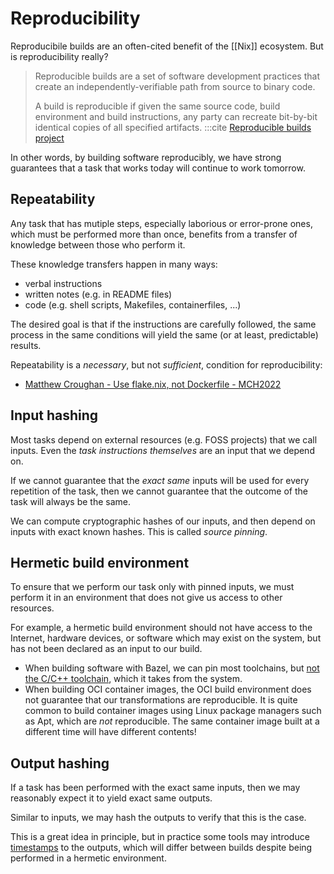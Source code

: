 # Reproducibility

Reproducibile builds are an often-cited benefit of the [[Nix]] ecosystem. But is reproducibility really?


> Reproducible builds are a set of software development practices that create an independently-verifiable path from source to binary code.
>
> A build is reproducible if given the same source code, build environment and build instructions, any party can recreate bit-by-bit identical copies of all specified artifacts.
> :::cite
> [Reproducible builds project](https://reproducible-builds.org/)

In other words, by building software reproducibly, we have strong guarantees that a task that works today will continue to work tomorrow.

## Repeatability

Any task that has mutiple steps, especially laborious or error-prone ones, which must be performed more than once, benefits from a transfer of knowledge between those who perform it.

These knowledge transfers happen in many ways:
 - verbal instructions
 - written notes (e.g. in README files)
 - code (e.g. shell scripts, Makefiles, containerfiles, ...)

The desired goal is that if the instructions are carefully followed, the same process in the same conditions will yield the same (or at least, predictable) results.

Repeatability is a *necessary*, but not *sufficient*, condition for reproducibility:
 - [Matthew Croughan - Use flake.nix, not Dockerfile - MCH2022](https://youtu.be/0uixRE8xlbY)

## Input hashing

Most tasks depend on external resources (e.g. FOSS projects) that we call inputs.
Even the *task instructions themselves* are an input that we depend on.

If we cannot guarantee that the *exact same* inputs will be used for every repetition of the task, then we cannot guarantee that the outcome of the task will always be the same.

We can compute cryptographic hashes of our inputs, and then depend on inputs with exact known hashes.
This is called *source pinning*.

## Hermetic build environment

To ensure that we perform our task only with pinned inputs, we must perform it in an environment that does not give us access to other resources.

For example, a hermetic build environment should not have access to the Internet, hardware devices, or software which may exist on the system, but has not been declared as an input to our build.

- When building software with Bazel, we can pin most toolchains, but [not the C/C++ toolchain][bazel-c], which it takes from the system.
- When building OCI container images, the OCI build environment does not guarantee that our transformations are reproducible.
  It is quite common to build container images using Linux package managers such as Apt, which are *not* reproducible.
  The same container image built at a different time will have different contents!

## Output hashing

If a task has been performed with the exact same inputs, then we may reasonably expect it to yield exact same outputs.

Similar to inputs, we may hash the outputs to verify that this is the case.

This is a great idea in principle, but in practice some tools may introduce [timestamps] to the outputs, which will differ between builds despite being performed in a hermetic environment.

[bazel-c]: https://blog.aspect.dev/hermetic-c-toolchain
[timestamps]: https://reproducible-builds.org/docs/timestamps/
